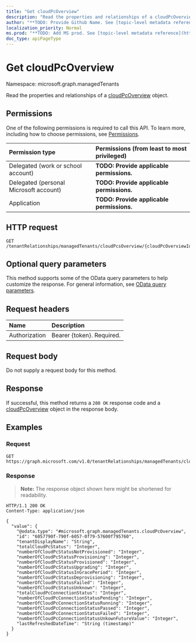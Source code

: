 ```yaml
---
title: "Get cloudPcOverview"
description: "Read the properties and relationships of a cloudPcOverview object."
author: "**TODO: Provide Github Name. See [topic-level metadata reference](https://msgo.azurewebsites.net/add/document/guidelines/metadata.html#topic-level-metadata)**"
localization_priority: Normal
ms.prod: "**TODO: Add MS prod. See [topic-level metadata reference](https://msgo.azurewebsites.net/add/document/guidelines/metadata.html#topic-level-metadata)**"
doc_type: apiPageType
---
```


# Get cloudPcOverview
Namespace: microsoft.graph.managedTenants



Read the properties and relationships of a [cloudPcOverview](../resources/managedtenants-cloudpcoverview.md) object.

## Permissions
One of the following permissions is required to call this API. To learn more, including how to choose permissions, see [Permissions](/graph/permissions-reference).

|Permission type|Permissions (from least to most privileged)|
|:---|:---|
|Delegated (work or school account)|**TODO: Provide applicable permissions.**|
|Delegated (personal Microsoft account)|**TODO: Provide applicable permissions.**|
|Application|**TODO: Provide applicable permissions.**|

## HTTP request

<!-- {
  "blockType": "ignored"
}
-->
``` http
GET /tenantRelationships/managedTenants/cloudPcsOverview/{cloudPcOverviewId}
```

## Optional query parameters
This method supports some of the OData query parameters to help customize the response. For general information, see [OData query parameters](/graph/query-parameters).

## Request headers
|Name|Description|
|:---|:---|
|Authorization|Bearer {token}. Required.|

## Request body
Do not supply a request body for this method.

## Response

If successful, this method returns a `200 OK` response code and a [cloudPcOverview](../resources/managedtenants-cloudpcoverview.md) object in the response body.

## Examples

### Request
<!-- {
  "blockType": "request",
  "name": "get_cloudpcoverview"
}
-->
``` http
GET https://graph.microsoft.com/v1.0/tenantRelationships/managedTenants/cloudPcsOverview/{cloudPcOverviewId}
```


### Response
>**Note:** The response object shown here might be shortened for readability.
<!-- {
  "blockType": "response",
  "truncated": true,
  "@odata.type": "microsoft.graph.managedTenants.cloudPcOverview"
}
-->
``` http
HTTP/1.1 200 OK
Content-Type: application/json

{
  "value": {
    "@odata.type": "#microsoft.graph.managedTenants.cloudPcOverview",
    "id": "6057790f-790f-6057-0f79-57600f795760",
    "tenantDisplayName": "String",
    "totalCloudPcStatus": "Integer",
    "numberOfCloudPcStatusNotProvisioned": "Integer",
    "numberOfCloudPcStatusProvisioning": "Integer",
    "numberOfCloudPcStatusProvisioned": "Integer",
    "numberOfCloudPcStatusUpgrading": "Integer",
    "numberOfCloudPcStatusInGracePeriod": "Integer",
    "numberOfCloudPcStatusDeprovisioning": "Integer",
    "numberOfCloudPcStatusFailed": "Integer",
    "numberOfCloudPcStatusUnknown": "Integer",
    "totalCloudPcConnectionStatus": "Integer",
    "numberOfCloudPcConnectionStatusPending": "Integer",
    "numberOfCloudPcConnectionStatusRunning": "Integer",
    "numberOfCloudPcConnectionStatusPassed": "Integer",
    "numberOfCloudPcConnectionStatusFailed": "Integer",
    "numberOfCloudPcConnectionStatusUnkownFutureValue": "Integer",
    "lastRefreshedDateTime": "String (timestamp)"
  }
}
```

